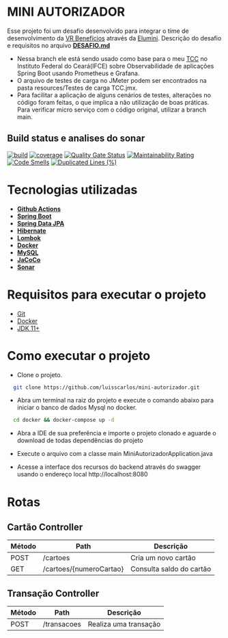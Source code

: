 # MINI AUTORIZADOR
Esse projeto foi um desafio desenvolvido para integrar o time de desenvolvimento da [VR Benefícios](https://www.vr.com.br/) através da [Elumini](https://www.elumini.com.br/pb/). Descrição do desafio e requisitos no arquivo **[DESAFIO.md](https://github.com/luisscarlos/mini-autorizador/blob/main/DESAFIO.md)**

- Nessa branch ele está sendo usado como base para o meu [TCC](https://www.overleaf.com/read/chkrsntzjqwd) no Instituto Federal do Ceará(IFCE) sobre Observabilidade de aplicações Spring Boot usando Prometheus e Grafana.
- O arquivo de testes de carga no JMeter podem ser encontrados na pasta resources/Testes de carga TCC.jmx.
- Para facilitar a aplicação de alguns cenários de testes, alterações no código foram feitas, o que implica a não utilização de boas práticas. Para verificar micro serviço com o código original, utilizar a branch main. 

## Build status e analises do sonar
[![build](https://github.com/luisscarlos/mini-autorizador/actions/workflows/build.yml/badge.svg)](https://github.com/luisscarlos/mini-autorizador/actions/workflows/build.yml)
[![coverage](https://sonarcloud.io/api/project_badges/measure?project=luisscarlos_mini-autorizador&metric=coverage)](https://sonarcloud.io/dashboard?id=luisscarlos_mini-autorizador)
[![Quality Gate Status](https://sonarcloud.io/api/project_badges/measure?project=luisscarlos_mini-autorizador&metric=alert_status)](https://sonarcloud.io/dashboard?id=luisscarlos_mini-autorizador)
[![Maintainability Rating](https://sonarcloud.io/api/project_badges/measure?project=luisscarlos_mini-autorizador&metric=sqale_rating)](https://sonarcloud.io/dashboard?id=luisscarlos_mini-autorizador)
[![Code Smells](https://sonarcloud.io/api/project_badges/measure?project=luisscarlos_mini-autorizador&metric=code_smells)](https://sonarcloud.io/dashboard?id=luisscarlos_mini-autorizador)
[![Duplicated Lines (%)](https://sonarcloud.io/api/project_badges/measure?project=luisscarlos_mini-autorizador&metric=duplicated_lines_density)](https://sonarcloud.io/dashboard?id=luisscarlos_mini-autorizador)

# Tecnologias utilizadas

- **[Github Actions](https://github.com/features/actions)**
- **[Spring Boot](https://spring.io/projects/spring-boot)**
- **[Spring Data JPA](https://spring.io/projects/spring-data-jpa#overview)** 
- **[Hibernate](https://hibernate.org/orm/)**
- **[Lombok](https://projectlombok.org/)**
- **[Docker](https://www.docker.com/)**
- **[MySQL](https://www.mysql.com/)**
- **[JaCoCo](https://www.eclemma.org/jacoco/)**
- **[Sonar](https://www.sonarsource.com/)**

# Requisitos para executar o projeto
- [Git](https://git-scm.com/)
- [Docker](https://www.docker.com/)
- [JDK 11+](https://www.oracle.com/br/java/technologies/javase/jdk11-archive-downloads.html)

# Como executar o projeto
- Clone o projeto.
```bash
  git clone https://github.com/luisscarlos/mini-autorizador.git
```
- Abra um terminal na raiz do projeto e execute o comando abaixo para iniciar o banco de dados Mysql no docker.
```bash
  cd docker && docker-compose up -d
```

- Abra a IDE de sua preferência e importe o projeto clonado e aguarde o download de todas dependências do projeto

- Execute o arquivo com a classe main MiniAutorizadorApplication.java

- Acesse a interface dos recursos do backend através do swagger usando o endereço local http://localhost:8080


# Rotas
## Cartão Controller
| Método  | Path  | Descrição  |
| ------------ | ------------ | ------------ |
| POST  |  /cartoes | Cria um novo cartão |
| GET  |  /cartoes/{numeroCartao} | Consulta saldo do cartão |

## Transação Controller
| Método  | Path  | Descrição  |
| ------------ | ------------ | ------------ |
| POST  |  /transacoes | Realiza uma transação |
